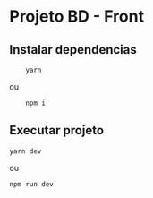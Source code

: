 # Projeto BD - Front

## Instalar dependencias

        yarn

ou

        npm i


## Executar projeto

    yarn dev

ou 

    npm run dev